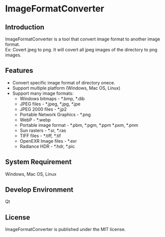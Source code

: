 ImageFormatConverter
====================

## Introduction
ImageFormatConverter is a tool that convert image format to another image format.  
Ex: Covert jpeg to png. It will covert all jpeg images of the directory to png images.  

## Features
* Convert specific image format of directory onece.
* Support multiple platform (Windows, Mac OS, Linux)
* Support many image formats:
    + Windows bitmaps - *.bmp, *.dib
    + JPEG files - *.jpeg, *.jpg, *.jpe
    + JPEG 2000 files - *.jp2
    + Portable Network Graphics - *.png
    + WebP - *.webp
    + Portable image format - *.pbm, *.pgm, *.ppm *.pxm, *.pnm
    + Sun rasters - *.sr, *.ras
    + TIFF files - *.tiff, *.tif
    + OpenEXR Image files - *.exr
    + Radiance HDR - *.hdr, *.pic

## System Requirement
Windows, Mac OS, Linux  

## Develop Environment
Qt  

## License
ImageFormatConverter is published under the MIT license.  
